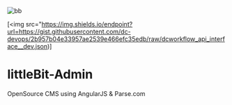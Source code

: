 ![bb](https://img.shields.io/endpoint?url=https://gist.githubusercontent.com/dc-devops/2b957b04e33957ae2539e466efc35edb/raw/dcworkflow_api_interface__dev.json)

[<img src="https://img.shields.io/endpoint?url=https://gist.githubusercontent.com/dc-devops/2b957b04e33957ae2539e466efc35edb/raw/dcworkflow_api_interface__dev.json)]


# littleBit-Admin
OpenSource CMS using AngularJS &amp; Parse.com
